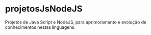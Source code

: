 # projetosJsNodeJS
Projetos de Java Script e NodeJS, para aprimoramento e evolução de conhecimentos nestas linguagens.
